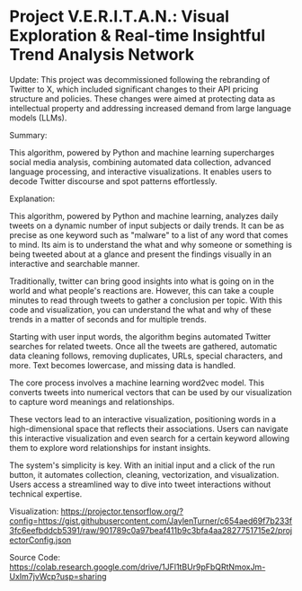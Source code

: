 # Project V.E.R.I.T.A.N.: Visual Exploration & Real-time Insightful Trend Analysis Network

Update: This project was decommissioned following the rebranding of Twitter to X, which included significant changes to their API pricing structure and policies. These changes were aimed at protecting data as intellectual property and addressing increased demand from large language models (LLMs).

Summary:

This algorithm, powered by Python and machine learning supercharges social media analysis, combining automated data collection, advanced language processing, and interactive visualizations. It enables users to decode Twitter discourse and spot patterns effortlessly.

Explanation:

This algorithm, powered by Python and machine learning, analyzes daily tweets on a dynamic number of input subjects or daily trends. It can be as precise as one keyword such as "malware" to a list of any word that comes to mind. Its aim is to understand the what and why someone or something is being tweeted about at a glance and present the findings visually in an interactive and searchable manner.

Traditionally, twitter can bring good insights into what is going on in the world and what people's reactions are. However, this can take a couple minutes to read through tweets to gather a conclusion per topic. With this code and visualization, you can understand the what and why of these trends in a matter of seconds and for multiple trends.

Starting with user input words, the algorithm begins automated Twitter searches for related tweets. Once all the tweets are gathered, automatic data cleaning follows, removing duplicates, URLs, special characters, and more. Text becomes lowercase, and missing data is handled.

The core process involves a machine learning word2vec model. This converts tweets into numerical vectors that can be used by our visualization to capture word meanings and relationships.

These vectors lead to an interactive visualization, positioning words in a high-dimensional space that reflects their associations. Users can navigate this interactive visualization and even search for a certain keyword allowing them to explore word relationships for instant insights.

The system's simplicity is key. With an initial input and a click of the run button, it automates collection, cleaning, vectorization, and visualization. Users access a streamlined way to dive into tweet interactions without technical expertise.

Visualization:
https://projector.tensorflow.org/?config=https://gist.githubusercontent.com/JaylenTurner/c654aed69f7b233f3fc6eefbddcb5391/raw/901789c0a97beaf411b9c3bfa4aa2827751715e2/projectorConfig.json

Source Code:
https://colab.research.google.com/drive/1JFl1tBUr9pFbQRtNmoxJm-UxIm7jvWcp?usp=sharing
